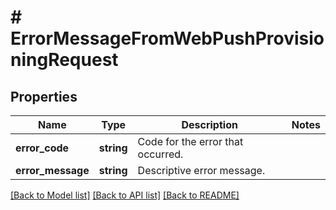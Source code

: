 # # ErrorMessageFromWebPushProvisioningRequest

## Properties

Name | Type | Description | Notes
------------ | ------------- | ------------- | -------------
**error_code** | **string** | Code for the error that occurred. |
**error_message** | **string** | Descriptive error message. |

[[Back to Model list]](../../README.md#models) [[Back to API list]](../../README.md#endpoints) [[Back to README]](../../README.md)
